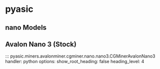 # pyasic
## nano Models

## Avalon Nano 3 (Stock)
::: pyasic.miners.avalonminer.cgminer.nano.nano3.CGMinerAvalonNano3
    handler: python
    options:
        show_root_heading: false
        heading_level: 4

